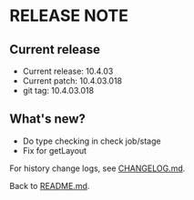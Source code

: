 # RELEASE NOTE

## Current release
- Current release: 10.4.03
- Current patch: 10.4.03.018
- git tag: 10.4.03.018

## What's new?
 - Do type checking in check job/stage
 - Fix for getLayout

For history change logs, see [CHANGELOG.md](CHANGELOG.md).

Back to [README.md](README.md).
